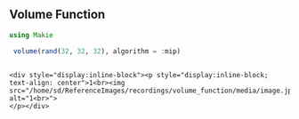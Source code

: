 ## Volume Function

```julia
using Makie

 volume(rand(32, 32, 32), algorithm = :mip)


```
```@raw html

<div style="display:inline-block"><p style="display:inline-block; text-align: center">1<br><img src="/home/sd/ReferenceImages/recordings/volume_function/media/image.jpg" alt="1<br>">
</p></div>
```
